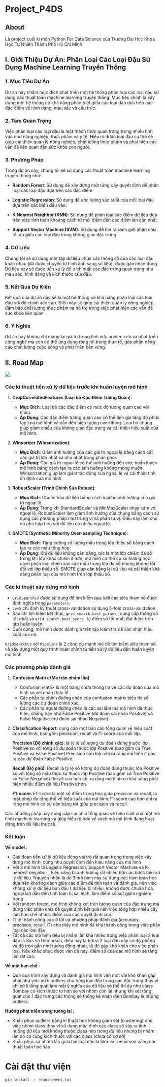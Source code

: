 # Project_P4DS

## About
Là project cuối kì môn Python For Data Science của Trường Đại Học Khoa Học Tự Nhiên Thành Phố Hồ Chí Minh
## I. Giới Thiệu Dự Án: Phân Loại Các Loại Đậu Sử Dụng Machine Learning Truyền Thống

### 1. Mục Tiêu Dự Án

Dự án này nhằm mục đích phát triển một hệ thống phân loại các loại đậu sử dụng các thuật toán machine learning truyền thống. Mục tiêu chính là xây dựng một hệ thống có khả năng phân biệt giữa các loại đậu dựa trên các đặc điểm về hình dạng, màu sắc và cấu trúc.

### 2. Tầm Quan Trọng

Việc phân loại các loại đậu là một thách thức quan trọng trong nhiều lĩnh vực như nông nghiệp, thực phẩm và y tế. Hiểu rõ được loại đậu cụ thể sẽ giúp cải thiện quản lý nông nghiệp, chất lượng thực phẩm và phát hiện các vấn đề liên quan đến sức khỏe con người.

### 3. Phương Pháp

Trong dự án này, chúng tôi sẽ sử dụng các thuật toán machine learning truyền thống như:

- **Random Forest**: Sử dụng để xây dựng một rừng cây quyết định để phân loại các loại đậu dựa trên các đặc điểm.
  
- **Logistic Regression**: Sử dụng để ước lượng xác suất của mỗi loại đậu dựa trên các biến đầu vào.
  
- **K Nearest Neighbor (KNN)**: Sử dụng để phân loại các điểm dữ liệu dựa trên việc tính toán khoảng cách từ mỗi điểm đến các điểm lân cận nhất.
  
- **Support Vector Machine (SVM)**: Sử dụng để tìm ra ranh giới phân chia tối ưu giữa các loại đậu trong không gian đặc trưng.

### 4. Dữ Liệu

Chúng tôi sẽ sử dụng một tập dữ liệu chứa các thông số của các loại đậu khác nhau (đã được chuyển từ hình ảnh sang số liệu), được gán nhãn đúng. Dữ liệu này sẽ được tiền xử lý để trích xuất các đặc trưng quan trọng như màu sắc, hình dạng và kích thước của đậu.

### 5. Kết Quả Dự Kiến

Kết quả của dự án này sẽ là một hệ thống có khả năng phân loại các loại đậu với độ chính xác cao. Điều này sẽ giúp cải thiện quản lý nông nghiệp, đảm bảo chất lượng thực phẩm và hỗ trợ trong việc phát hiện các vấn đề sức khỏe liên quan.

### 6. Ý Nghĩa

Dự án này không chỉ mang lại giá trị trong lĩnh vực nghiên cứu và phát triển công nghệ mà còn có thể ứng dụng rộng rãi trong thực tế, góp phần nâng cao chất lượng cuộc sống và phát triển bền vững.

## II. Road Map

![](final_project/image/roadmap1.jpg)

### Các kĩ thuật tiền xử lý dữ liệu trước khi huấn luyện mô hình

1. **DropCorrelatedFeatures (Loại bỏ Đặc Điểm Tương Quan)**:
   - **Mục Đích**: Loại bỏ các đặc điểm có mức độ tương quan cao với nhau.
   - **Áp Dụng**: Các đặc điểm tương quan cao có thể làm gia tăng độ phức tạp của mô hình và dẫn đến hiện tượng overfitting. Loại bỏ chúng giúp giảm chiều của không gian đặc trưng và cải thiện hiệu suất của mô hình.

2. **Winsorizer (Winsorization)**:
   - **Mục Đích**: Giảm ảnh hưởng của các giá trị ngoại lệ bằng cách cắt các giá trị lớn nhất và nhỏ nhất trong phân phối.
   - **Áp Dụng**: Các giá trị ngoại lệ có thể ảnh hưởng đến việc huấn luyện mô hình bằng cách tạo ra các ảnh hưởng không mong muốn. Winsorization giúp làm giảm tác động của ngoại lệ và cải thiện tính ổn định của mô hình.

3. **RobustScaler (Trình Chỉnh Sửa Robust)**:
   - **Mục Đích**: Chuẩn hóa dữ liệu bằng cách loại bỏ ảnh hưởng của giá trị ngoại lệ.
   - **Áp Dụng**: Trong khi StandardScaler và MinMaxScaler nhạy cảm với ngoại lệ, RobustScaler làm giảm ảnh hưởng của chúng bằng cách sử dụng các phương pháp như trung vị và phần tư vị. Điều này làm cho nó phù hợp hơn với dữ liệu có nhiều ngoại lệ.

4. **SMOTE (Synthetic Minority Over-sampling Technique)**:
   - **Mục Đích**: Tăng cường số lượng mẫu trong lớp thiểu số bằng cách tạo ra các mẫu tổng hợp.
   - **Áp Dụng**: Khi dữ liệu không cân bằng, tức là một lớp chiếm đa số trong khi lớp khác chiếm ít hơn, mô hình có thể có xu hướng học cách phân loại chính xác các mẫu trong lớp đa số nhưng không tốt đối với lớp thiểu số. SMOTE giúp cân bằng lại dữ liệu và cải thiện khả năng phân loại của mô hình trên lớp thiểu số.

<!-- Các kỹ thuật này có thể được kết hợp và áp dụng trong quy trình tiền xử lý dữ liệu trước khi huấn luyện mô hình machine learning, nhằm cải thiện hiệu suất và tính ổn định của mô hình. -->

### Các kĩ thuật xây dựng mô hình

- `GridSearchCV` được sử dụng để tìm kiếm qua lưới các siêu tham số được định nghĩa trong `parameters`.
- `cv=5` chỉ định kỹ thuật cross-validation sử dụng 5-fold cross-validation.
- Sau khi tìm kiếm kết thúc, `grid_search.best_params_` cung cấp thông số tốt nhất và `grid_search.best_score_` là điểm số tốt nhất đạt được trên tập huấn luyện.
- Cuối cùng, mô hình được đánh giá trên tập kiểm tra để xác nhận hiệu suất của nó.

`GridSearchCV` với `Pipeline` là 2 công cụ mạnh mẽ để tìm kiếm siêu tham số và xây dựng một quy trình hoàn chỉnh từ tiền xử lý dữ liệu đến huấn luyện mô hình

### Các phương pháp đánh giá

1. **Confusion Matrix (Ma trận nhầm lẫn)**:
   - Confusion matrix là một bảng chứa thông tin về các dự đoán của mô hình so với nhãn thực tế.
   - Các phần tử chính đường chéo của confusion matrix biểu thị số lượng các dự đoán chính xác.
   - Các phần tử ngoài đường chéo là các sai lầm mà mô hình đã thực hiện, chẳng hạn như False Positive (dự đoán sai nhãn Positive) và False Negative (dự đoán sai nhãn Negative).

2. **Classification Report**: cung cấp một báo cáo tổng quan về hiệu suất của mô hình, bao gồm precision, recall và f1-score của mỗi lớp.
   <!-- - Precision đo lường tỷ lệ dự đoán đúng của một lớp so với tổng số các dự đoán thuộc lớp đó.
   - Recall đo lường tỷ lệ dự đoán đúng của một lớp so với tổng số các mẫu thực sự thuộc lớp đó.
   - F1-score là một số điểm trung hòa giữa precision và recall, được tính bằng công thức: 2 * (precision * recall) / (precision + recall). -->

    **Precision (Độ chính xác)**: là tỷ lệ số lượng dự đoán đúng thuộc lớp Positive so với tổng số dự đoán thuộc lớp Positive (bao gồm cả True Positive và False Positive).Precision cao hơn chỉ ra rằng mô hình ít gây ra các dự đoán False Positive.

    **Recall (Độ phủ)**: Recall là tỷ lệ số lượng dự đoán đúng thuộc lớp Positive so với tổng số mẫu thực sự thuộc lớp Positive (bao gồm cả True Positive và False Negative).Recall cao hơn chỉ ra rằng mô hình có khả năng phát hiện nhiều điểm dữ liệu Positive hơn.

    **F1-score**: F1-score là một số điểm trung hòa giữa precision và recall, là một phép đo tổng thể về hiệu suất của mô hình.F1-score cao hơn chỉ ra rằng mô hình có sự cân bằng tốt giữa precision và recall.

Các phương pháp này cung cấp cái nhìn tổng quan về hiệu suất của một mô hình machine learning và giúp hiểu rõ hơn về cách mà mô hình đang hoạt động trên dữ liệu thực tế.

### Kết luận

**Về model :**  

* Giai đoạn tiền xử lý dữ liệu đóng vai trò rất quan trọng trong việc xây dựng mô hình, cũng như quyết định đến hiệu năng của mô hình 
* Với 3 mô hình là Logistic Regression, Support Vector Machine và K-nearest neighbor , hiệu năng bị ảnh hưởng rất nhiều bởi các bước tiền xử lý dữ liệu. Nguyên nhân là do 3 mô hình này sử dụng các hàm toán học dựa trên khoảng cách giữa các điểm để tính toán và đánh giá, nên việc không xử lý dữ liệu ban đầu ( dữ liệu bị nhiễu, không được chuẩn hóa, ngoại lai) dẫn đến tính toán bị sai lệch, làm điểm số sụt giảm nghiêm trọng. 
* Với random forest, mô hình không xét trên tương quan của đặc trưng mà dùng việc phân chia để quyết định kết quả nên việc tổng hợp nhiều cây làm hạn chế nhược điểm của các quyết định con.  
* Tỉ lệ thành công cao ở tất cả phương pháp đánh giá (accuracy, precision, recall, f1) cho thấy mô hình đã khá thành công trong việc phân loại các loại đậu. 
* Tất cả các mô hình đều bị nhầm lẫn khá nhiều trong việc phân loại 2 loại đậu là Sira và Demarson, điều này là bởi vì 2 loại đậu này có độ phẳng và độ tròn gần như tương đồng nhau, từ đó gây khó khăn cho việc phân loại. Nếu khắc phục được vấn đề này, điểm số của các mô hình sẽ tăng lên rất cao. 

**Về mặt hạn chế  :** 

* Qua quá trình xây dựng và đánh giá mô hình vẫn một vài khó khăn gặp phải như việc xử lí outliers cho từng loại đậu trong các đặc trưng thay vì chỉ xử lí tổng quát làm mất ý nghĩa của dữ liệu có thể thí dụ như class Bombay có kích thước to hơn so với nhóm còn lại nhưng khi xét tổng quát cho 1 đặc trưng các thông số thông kế nhận diện Bombay là những outliers. 

**Hướng phát triển trong tương lai :**  

* Khắc phục outliers bằng kĩ thuật học không giám sát (clustering) cho việc nhóm class thay vì sử dụng mặc định các class sẽ xảy ra tình huống dữ liệu mới không thuộc class nào trong dữ liệu nhưng bị nhằm lẫn do có cùng kích thước với các class (chưa có cơ sở)
* Khắc phục sự nhầm lẫn giữa hai loại đậu là Sira và Demarson bằng các thuật toán học sâu. 


# Cài đặt thư viện
```bash
pip install -r requirement.txt
```
